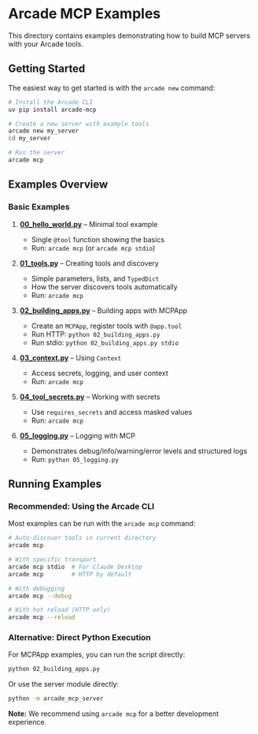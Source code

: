 # Arcade MCP Examples

This directory contains examples demonstrating how to build MCP servers with your Arcade tools.

## Getting Started

The easiest way to get started is with the `arcade new` command:

```bash
# Install the Arcade CLI
uv pip install arcade-mcp

# Create a new server with example tools
arcade new my_server
cd my_server

# Run the server
arcade mcp
```

## Examples Overview

### Basic Examples

1. **[00_hello_world.py](00_hello_world.py)** – Minimal tool example
   - Single `@tool` function showing the basics
   - Run: `arcade mcp` (or `arcade mcp stdio`)

2. **[01_tools.py](01_tools.py)** – Creating tools and discovery
   - Simple parameters, lists, and `TypedDict`
   - How the server discovers tools automatically
   - Run: `arcade mcp`

3. **[02_building_apps.py](02_building_apps.py)** – Building apps with MCPApp
   - Create an `MCPApp`, register tools with `@app.tool`
   - Run HTTP: `python 02_building_apps.py`
   - Run stdio: `python 02_building_apps.py stdio`

4. **[03_context.py](03_context.py)** – Using `Context`
   - Access secrets, logging, and user context
   - Run: `arcade mcp`

5. **[04_tool_secrets.py](04_tool_secrets.py)** – Working with secrets
   - Use `requires_secrets` and access masked values
   - Run: `arcade mcp`

6. **[05_logging.py](05_logging.py)** – Logging with MCP
   - Demonstrates debug/info/warning/error levels and structured logs
   - Run: `python 05_logging.py`

## Running Examples

### Recommended: Using the Arcade CLI

Most examples can be run with the `arcade mcp` command:

```bash
# Auto-discover tools in current directory
arcade mcp

# With specific transport
arcade mcp stdio  # For Claude Desktop
arcade mcp        # HTTP by default

# With debugging
arcade mcp --debug

# With hot reload (HTTP only)
arcade mcp --reload
```

### Alternative: Direct Python Execution

For MCPApp examples, you can run the script directly:

```bash
python 02_building_apps.py
```

Or use the server module directly:

```bash
python -m arcade_mcp_server
```

**Note:** We recommend using `arcade mcp` for a better development experience.
